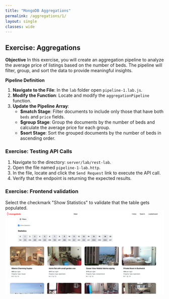 ```yaml
---
title: "MongoDB Aggregations"
permalink: /aggregations/1/
layout: single
classes: wide
---
```


## Exercise: Aggregations

**Objective** 
In this exercise, you will create an aggregation pipeline to analyze the average price of listings based on the number of beds. The pipeline will filter, group, and sort the data to provide meaningful insights.

**Pipeline Definition**  

1. **Navigate to the File**: In the `lab` folder open `pipeline-1.lab.js`.
2. **Modify the Function**: Locate and modify the `aggregationPipeline` function.
3. **Update the Pipeline Array**:
    - **$match Stage**: Filter documents to include only those that have both `beds` and `price` fields.
    - **$group Stage**: Group the documents by the number of beds and calculate the average price for each group.
    - **$sort Stage**: Sort the grouped documents by the number of beds in ascending order.

### Exercise: Testing API Calls

1. Navigate to the directory: `server/lab/rest-lab`.
2. Open the file named `pipeline-1-lab.http`.
3. In the file, locate and click the `Send Request` link to execute the API call.
4. Verify that the endpoint is returning the expected results.

### Exercise: Frontend validation
Select the checkmark "Show Statistics" to validate that the table gets populated.
![pipeline-1-lab](../../assets/images/pipeline-1-lab.png)
